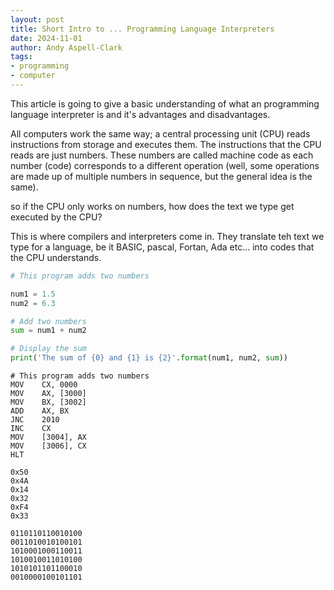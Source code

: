 ```yaml
---
layout: post
title: Short Intro to ... Programming Language Interpreters
date: 2024-11-01
author: Andy Aspell-Clark
tags:
- programming
- computer
---
```


This article is going to give a basic understanding of what an programming language interpreter is and it's advantages and disadvantages.

All computers work the same way; a central processing unit (CPU) reads instructions from storage and executes them. The instructions that the CPU reads are just numbers. These numbers are called machine code as each number (code) corresponds to a different operation (well, some operations are made up of multiple numbers in sequence, but the general idea is the same).

so if the CPU only works on numbers, how does the text we type get executed by the CPU?

This is where compilers and interpreters come in. They translate teh text we type for a language, be it BASIC, pascal, Fortan, Ada etc... into codes that the CPU understands.

```python
# This program adds two numbers

num1 = 1.5
num2 = 6.3

# Add two numbers
sum = num1 + num2

# Display the sum
print('The sum of {0} and {1} is {2}'.format(num1, num2, sum))
```

```assembly
# This program adds two numbers
MOV    CX, 0000    
MOV    AX, [3000]    
MOV    BX, [3002]    
ADD    AX, BX    
JNC    2010    
INC    CX    
MOV    [3004], AX    
MOV    [3006], CX    
HLT
```

```
0x50
0x4A
0x14
0x32
0xF4
0x33
```

```
0110110110010100
0011010010100101
1010001000110011
1010010011010100
1010101101100010
0010000100101101
```

